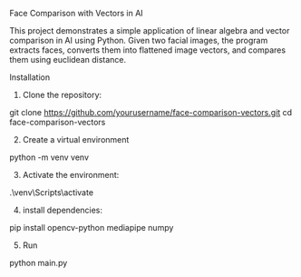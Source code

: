 Face Comparison with Vectors in AI

This project demonstrates a simple application of linear algebra and vector comparison in AI using Python. Given two facial images, the program extracts faces, converts them into flattened image vectors, and compares them using euclidean distance.




 Installation

1. Clone the repository:

git clone https://github.com/yourusername/face-comparison-vectors.git
cd face-comparison-vectors

2. Create a virtual environment

python -m venv venv


3. Activate the environment:

.\venv\Scripts\activate


4. install dependencies:

pip install opencv-python mediapipe numpy


5. Run

python main.py
